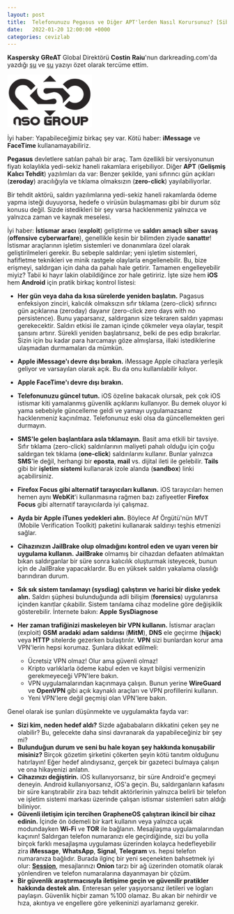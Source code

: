 ```yaml
---
layout: post
title:  Telefonunuzu Pegasus ve Diğer APT'lerden Nasıl Korursunuz? [Siber Güvenlik]
date:   2022-01-20 12:00:00 +0000
categories: cevizlab
---
```


**Kaspersky** **GReAT** Global Direktörü **Costin** **Raiu**'nun darkreading.com'da yazdığı [şu](https://www.darkreading.com/dr-tech/how-to-protect-your-phone-from-pegasus-and-other-apts) ve [şu](https://www.darkreading.com/edge-articles/fighting-back-against-pegasus-other-advanced-mobile-malware) yazıyı özet olarak tercüme ettim. 

![NSO Group Logo](/assets/img/nso-group-logo.png "NSO Group Logo")

İyi haber: Yapabileceğimiz birkaç şey var. Kötü haber: **iMessage** ve **FaceTime** kullanamayabiliriz.

**Pegasus** devletlere satılan pahalı bir araç. Tam özellikli bir versiyonunun fiyatı kolaylıkla yedi-sekiz haneli rakamlara erişebiliyor. Diğer **APT** (**Gelişmiş Kalıcı Tehdit**) yazılımları da var: Benzer şekilde, yani sıfırıncı gün açıkları (**zeroday**) aracılığıyla ve tıklama olmaksızın (**zero-click**) yayılabiliyorlar.

Bir tehdit aktörü, saldırı yazılımlarına yedi-sekiz haneli rakamlarda ödeme yapma isteği duyuyorsa, hedefe o virüsün bulaşmaması gibi bir durum söz konusu değil. Sizde istedikleri bir şey varsa hacklenmeniz yalnızca ve yalnızca zaman ve kaynak meselesi.

İyi haber: **İstismar** **aracı** (**exploit**) geliştirme ve **saldırı** **amaçlı** **siber** **savaş** (**offensive** **cyberwarfare**), genellikle kesin bir bilimden ziyade **sanattır**! İstismar araçlarının işletim sistemleri ve donanımlara özel olarak geliştirilmeleri gerekir. Bu sebeple saldırılar; yeni işletim sistemleri, hafifletme teknikleri ve minik rastgele olaylarla engellenebilir. Bu, bize erişmeyi, saldırgan için daha da pahalı hale getirir. Tamamen engelleyebilir miyiz? Tabii ki hayır lakin olabildiğince zor hale getiririz. İşte size hem **iOS** hem **Android** için pratik birkaç kontrol listesi:

+ **Her gün veya daha da kısa sürelerde yeniden başlatın.** Pagasus enfeksiyon zinciri, kalıcılık olmaksızın sıfır tıklama (zero-click) sıfırıncı gün açıklarına (zeroday) dayanır (zero-click zero days with no persistence). Bunu yaparsanız, saldırganın size tekraren saldırı yapması gerekecektir. Saldırı etkisi ile zaman içinde çökmeler veya olaylar, tespit şansını artırır. Sürekli yeniden başlatırsanız, belki de pes edip bırakırlar. Sizin için bu kadar para harcamayı göze almışlarsa, illaki istediklerine ulaşmadan durmamaları da mümkün.
+ **Apple iMessage'ı devre dışı bırakın.** iMessage Apple cihazlara yerleşik geliyor ve varsayılan olarak açık. Bu da onu kullanılabilir kılıyor.
+ **Apple FaceTime'ı devre dışı bırakın.**
+ **Telefonunuzu güncel tutun.** iOS özeline bakacak olursak, pek çok iOS istismar kiti yamalanmış güvenlik açıklarını kullanıyor. Bu demek oluyor ki yama sebebiyle güncelleme geldi ve yamayı uygulamazsanız hacklenmeniz kaçınılmaz. Telefonunuz eski olsa da güncellemekten geri durmayın.
+ **SMS'le gelen başlantılara asla tıklamayın.** Basit ama etkili bir tavsiye. Sıfır tıklama (zero-click) saldırılarının maliyeti pahalı olduğu için çoğu saldırgan tek tıklama (**one-click**) saldırılarını kullanır. Bunlar yalnızca **SMS**'le değil, herhangi bir **eposta**, **mail** vs. dijital ileti ile gelebilir. **Tails** gibi bir **işletim** **sistemi** kullanarak izole alanda (**sandbox**) linki açabilirsiniz.
+ **Firefox Focus gibi alternatif tarayıcıları kullanın.** iOS tarayıcıları hemen hemen aynı **WebKit**'i kullanmasına rağmen bazı zafiyeetler **Firefox** **Focus** gibi alternatif tarayıcılarda iyi çalışmaz.
+ **Ayda bir Apple iTunes yedekleri alın.** Böylece Af Örgütü'nün MVT (Mobile Verification Toolkit) paketini kullanarak saldırıyı teşhis etmenizi sağlar.
+ **Cihazınızın JailBrake olup olmadığını kontrol eden ve uyarı veren bir uygulama kullanın.** **JailBrake** olmamış bir cihazdan defaaten atılmaktan bıkan saldırganlar bir süre sonra kalıcılık oluşturmak isteyecek, bunun için de JailBrake yapacaklardır. Bu en yüksek saldırı yakalama olasılığı barındıran durum.
+ **Sık sık sistem tanılamayı (sysdiag) çalıştırın ve harici bir diske yedek alın.** Saldırı şüphesi bulunduğunda adli bilişim (**forensics**) uygulanırsa içinden kanıtlar çıkabilir. Sistem tanılama cihaz modeline göre değişiklik gösterebilir. İnternete bakın: **Apple** **SysDiagnose**
+ **Her zaman trafiğinizi maskeleyen bir VPN kullanın.** İstismar araçları (exploit) **GSM** **aradaki** **adam** **saldırısı** (**MitM**), **DNS** ele geçirme (**hijack**) veya **HTTP** sitelerde gezerken bulaştırılır. **VPN** sizi bunlardan korur ama VPN'lerin hepsi korumaz. Şunlara dikkat edilmeli:

  - Ücretsiz VPN olmaz! Olur ama güvenli olmaz!
  - Kripto varlıklarla ödeme kabul eden ve kayıt bilgisi vermenizin gerekmeyeceği VPN'lere bakın.
  - VPN uygulamalarından kaçınmaya çalışın. Bunun yerine **WireGuard** ve **OpenVPN** gibi açık kaynaklı araçları ve VPN profillerini kullanın.
  - Yeni VPN'lere değil geçmişi olan VPN'lere bakın.

Genel olarak ise şunları düşünmekte ve uygulamakta fayda var:

+ **Sizi kim, neden hedef aldı?** Sizde ağababaların dikkatini çeken şey ne olabilir? Bu, gelecekte daha sinsi davranarak da yapabileceğiniz bir şey mi?
+ **Bulunduğun durum ve seni bu hale koyan şey hakkında konuşabilir misiniz?** Birçok gözetim şirketini çökerten şeyin kötü tanıtım olduğunu hatırlayın! Eğer hedef alındıysanız, gerçek bir gazeteci bulmaya çalışın ve ona hikayenizi anlatın.
+ **Cihazınızı değiştirin.** iOS kullanıyorsanız, bir süre Android'e geçmeyi deneyin. Android kullanıyorsanız, iOS'a geçin. Bu, saldırganların kafasını bir süre karıştırabilir zira bazı tehdit aktörlerinin yalnızca belirli bir telefon ve işletim sistemi markası üzerinde çalışan istismar sistemleri satın aldığı biliniyor.
+ **Güvenli iletişim için tercihen GrapheneOS çalıştıran ikincil bir cihaz edinin.** İçinde ön ödemeli bir kart kullanın veya yalnızca uçak modundayken **Wi-Fi** ve **TOR** ile bağlanın. Mesajlaşma uygulamalarından kaçının! Saldırgan telefon numaranızı ele geçirdiğinde, sizi bu yolla birçok farklı mesajlaşma uygulaması üzerinden kolayca hedefleyebilir zira **iMessage**, **WhatsApp**, **Signal**, **Telegram** vs. hepsi telefon numaranıza bağlıdır. Burada ilginç bir yeni seçenekten bahsetmek iyi olur: [**Session**](https://getsession.org/), mesajlarınızı **Onion** tarzı bir ağ üzerinden otomatik olarak yönlendiren ve telefon numaralarına dayanmayan bir çözüm.
+ **Bir güvenlik araştırmacısıyla iletişime geçin ve güvenilir pratikler hakkında destek alın.** Enteresan şeler yaşıyorsanız iletileri ve logları paylaşın. Güvenlik hiçbir zaman %100 olamaz. Bu akan bir nehirdir ve hıza, akıntıya ve engellere göre yelkeninizi ayarlamanız gerekir.
